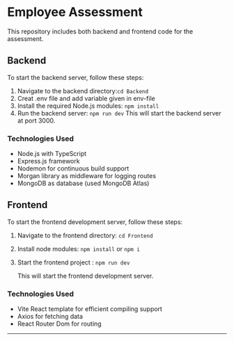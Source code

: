 # Employee Assessment

This repository includes both backend and frontend code for the assessment.

## Backend

To start the backend server, follow these steps:

1. Navigate to the backend directory:`cd Backend`
2. Creat .env file and add variable given in env-file
3. Install the required Node.js modules:
   `npm install`
4. Run the backend server:
   `npm run dev`
This will start the backend server at port 3000.

### Technologies Used

- Node.js with TypeScript
- Express.js framework
- Nodemon for continuous build support
- Morgan library as middleware for logging routes
- MongoDB as database (used MongoDB Atlas)

## Frontend

To start the frontend development server, follow these steps:

1. Navigate to the frontend directory:
   `cd Frontend`
2. Install node  modules:
   `npm install` or `npm i`
3. Start the frontend project :
   `npm run dev`
   
   This will start the frontend development server.

### Technologies Used

- Vite React template for efficient compiling support
- Axios for fetching data
- React Router Dom for routing

---


